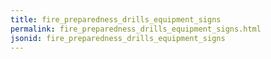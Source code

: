 ```yaml
---
title: fire_preparedness_drills_equipment_signs
permalink: fire_preparedness_drills_equipment_signs.html
jsonid: fire_preparedness_drills_equipment_signs
---
```

